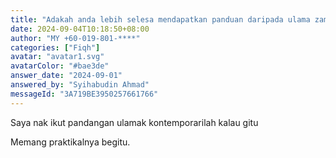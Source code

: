 ```yaml
---
title: "Adakah anda lebih selesa mendapatkan panduan daripada ulama zaman sekarang?"
date: 2024-09-04T10:18:50+08:00
author: "MY +60-019-801-****"
categories: ["Fiqh"]
avatar: "avatar1.svg"
avatarColor: "#bae3de"
answer_date: "2024-09-01"
answered_by: "Syihabudin Ahmad"
messageId: "3A719BE3950257661766"
---
```


Saya nak ikut pandangan ulamak kontemporarilah kalau gitu

<!--more-->

Memang praktikalnya begitu.

